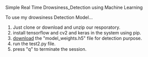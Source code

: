 Simple Real Time Drowsiness_Detection using Machine Learning

To use my drowsiness Detection Model...

1. Just clone or download and unzip our resporatory.
2. install tensorflow and cv2 and keras in the system using pip.
3. [download](https://shorturl.at/uMVX1) the "model_weights.h5" file for detection purpose.
4. run the test2.py file.
5. press "q" to terminate the session.
